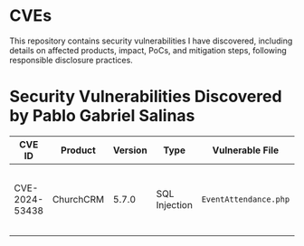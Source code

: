 # CVEs
This repository contains security vulnerabilities I have discovered, including details on affected products, impact, PoCs, and mitigation steps, following responsible disclosure practices.

# Security Vulnerabilities Discovered by Pablo Gabriel Salinas  

| CVE ID         | Product    | Version | Type           | Vulnerable File      | Parameter Affected | Impact                                | Mitigation                                    |
|---------------|-----------|---------|---------------|----------------------|--------------------|----------------------------------------|-----------------------------------------------|
| CVE-2024-53438 | ChurchCRM | 5.7.0   | SQL Injection | `EventAttendance.php` | `Event`            | Allows execution of arbitrary SQL commands | Use prepared statements and parameterized queries |


